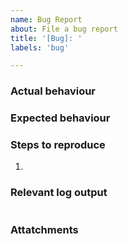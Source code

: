 ```yaml
---
name: Bug Report
about: File a bug report
title: '[Bug]: '
labels: 'bug'

---
```

### Actual behaviour
<!-- What happened, that should not have happened? -->



### Expected behaviour
<!-- What should have happened? -->



### Steps to reproduce
<!-- What steps do you take to reproduce the bug? -->

1. 



### Relevant log output
<!-- Please copy and paste any relevant log output. -->
<!-- Terminal log goes below here in the backticks: -->
```

```



### Attatchments
<!-- Please attatch images and videos/GIFs or a link to paint a better picture of the bug. -->